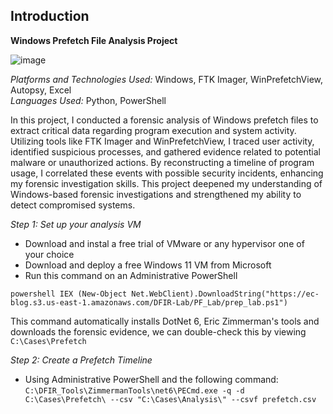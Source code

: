 ## Introduction

**Windows Prefetch File Analysis Project**

![image](https://github.com/user-attachments/assets/a860292b-fe81-4e0d-8dee-683fdcd84685)

*Platforms and Technologies Used:* Windows, FTK Imager, WinPrefetchView, Autopsy, Excel  
*Languages Used:* Python, PowerShell

In this project, I conducted a forensic analysis of Windows prefetch files to extract critical data regarding program execution and system activity. Utilizing tools like FTK Imager and WinPrefetchView, I traced user activity, identified suspicious processes, and gathered evidence related to potential malware or unauthorized actions. By reconstructing a timeline of program usage, I correlated these events with possible security incidents, enhancing my forensic investigation skills. This project deepened my understanding of Windows-based forensic investigations and strengthened my ability to detect compromised systems.

*Step 1: Set up your analysis VM*
- Download and instal a free trial of VMware or any hypervisor one of your choice
- Download and deploy a free Windows 11 VM from Microsoft
- Run this command on an Administrative PowerShell

```powershell IEX (New-Object Net.WebClient).DownloadString("https://ec-blog.s3.us-east-1.amazonaws.com/DFIR-Lab/PF_Lab/prep_lab.ps1") ```

This command automatically installs DotNet 6, Eric Zimmerman's tools and downloads the forensic evidence, we can double-check this by viewing ```C:\Cases\Prefetch ```


*Step 2: Create a Prefetch Timeline*
- Using Administrative PowerShell and the following command:
  ``` C:\DFIR_Tools\ZimmermanTools\net6\PECmd.exe -q -d C:\Cases\Prefetch\ --csv "C:\Cases\Analysis\" --csvf prefetch.csv ```
  
